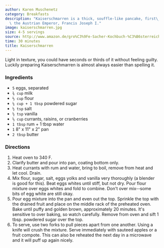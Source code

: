 ```yaml
---
author: Karen Muschenetz
category: Breakfasts
description: "Kaiserschmarren is a thick, souffle-like pancake, first\_created for\
  \ the Austrian Emperor, Francis Joseph I."
image: kaiserschmarren.jpg
size: 4-5 servings
source: http://www.amazon.de/gro%C3%9Fe-Sacher-Kochbuch-%C3%B6sterreichische-K%C3%BCche/dp/3929626276
time: 30 minutes
title: Kaiserschmarren
---
```


Light in texture, you could have seconds or thirds of it without feeling guilty. Luckily preparing Kaiserschmarren is almost always easier than spelling it.

### Ingredients

* `5` eggs, separated
* `¾ cup` milk
* `⅔ cup` flour
* `¼ cup + 1 tbsp` powdered sugar
* `½ tsp` salt
* `½ tsp` vanilla
* `⅓ cup` currants, raisins, or cranberries
* `1 tbsp` rum + 1 tbsp water
* `1` 8" x 11" x 2" pan
* `2 tbsp` butter

### Directions

1. Heat oven to 340 F.
2. Clarify butter and pour into pan, coating bottom only.
3. Heat currants with rum and water, bring to boil, remove from heat and let cool. Drain.
4. Mix flour, sugar, salt, eggs yolks and vanilla very thoroughly (a blender is good for this). Beat eggs whites until stiff, but not dry. Pour flour mixture over eggs whites and fold to combine. Don't over mix--some bits of egg white are still okay.
5. Pour egg mixture into the pan and even out the top. Sprinkle the top with the drained fruit and place on the middle rack of the preheated oven. Bake until puffy and golden brown, approximately 20 minutes. It's sensitive to over baking, so watch carefully. Remove from oven and sift 1 tbsp. powdered sugar over the top.
6. To serve, use two forks to pull pieces apart from one another. Using a knife will crush the mixture. Serve immediately with sauteed apples or a fruit compote. This can also be reheated the next day in a microwave and it will puff up again nicely.